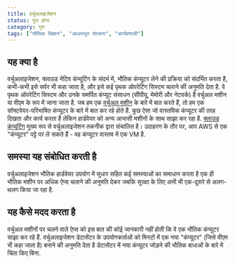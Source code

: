 ```yaml
---
title: वर्चुअलाइजेशन
status: पुरा होना
category: गुण
tags: ["मौलिक विज्ञान", "आधारभूत संरचना", "कार्यप्रणाली"]
---
```


## यह क्या है

वर्चुअलाइजेशन, क्लाउड नेटिव कंप्यूटिंग के संदर्भ में, 
भौतिक कंप्यूटर लेने की प्रक्रिया को संदर्भित करता है, कभी-कभी इसे सर्वर भी कहा जाता है, 
और इसे कई पृथक ऑपरेटिंग सिस्टम चलाने की अनुमति देता है. 
वे पृथक ऑपरेटिंग सिस्टम और उनके समर्पित कंप्यूट संसाधन (सीपीयू, मेमोरी और नेटवर्क) हैं
वर्चुअल मशीन या वीएम के रूप में जाना जाता है. 
जब हम एक [वर्चुअल मशीन](/वर्चुअल-मशीन/) के बारे में बात करते हैं, तो हम एक सॉफ्टवेयर-परिभाषित कंप्यूटर के बारे में बात कर रहे होते हैं. 
कुछ ऐसा जो वास्तविक कंप्यूटर की तरह दिखता और कार्य करता है लेकिन हार्डवेयर को अन्य आभासी मशीनों के साथ साझा कर रहा है.
[क्लाउड कंप्यूटिंग](/क्लाउड-कंप्यूटिंग/) मुख्य रूप से वर्चुअलाइजेशन तकनीक द्वारा संचालित है।
उदाहरण के तौर पर, आप AWS से एक "कंप्यूटर" पट्टे पर ले सकते हैं - वह कंप्यूटर वास्तव में एक VM है.

## समस्या यह संबोधित करती है

वर्चुअलाइजेशन भौतिक हार्डवेयर उपयोग में सुधार सहित कई समस्याओं का समाधान करता है
एक ही भौतिक मशीन पर अधिक ऐप्स चलाने की अनुमति देकर
जबकि सुरक्षा के लिए अभी भी एक-दूसरे से अलग-थलग किया जा रहा है.

## यह कैसे मदद करता है

वर्चुअल मशीनों पर चलने वाले ऐप्स को इस बात की कोई जानकारी नहीं होती कि वे एक भौतिक कंप्यूटर साझा कर रहे हैं. 
वर्चुअलाइजेशन डेटासेंटर के उपयोगकर्ताओं को मिनटों में एक नया "कंप्यूटर" (जिसे वीएम भी कहा जाता है) बनाने की अनुमति देता है
डेटासेंटर में नया कंप्यूटर जोड़ने की भौतिक बाधाओं के बारे में चिंता किए बिना. 
